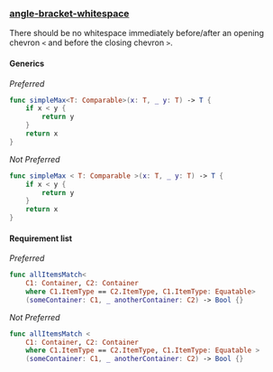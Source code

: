 ### [angle-bracket-whitespace](https://github.com/sleekbyte/tailor/issues/87)

There should be no whitespace immediately before/after an opening chevron `<` and before the closing chevron `>`.

#### Generics

*Preferred*
```swift
func simpleMax<T: Comparable>(x: T, _ y: T) -> T {
    if x < y {
        return y
    }
    return x
}
```

*Not Preferred*
```swift
func simpleMax < T: Comparable >(x: T, _ y: T) -> T {
    if x < y {
        return y
    }
    return x
}
```

#### Requirement list

*Preferred*
```swift
func allItemsMatch<
    C1: Container, C2: Container
    where C1.ItemType == C2.ItemType, C1.ItemType: Equatable>
    (someContainer: C1, _ anotherContainer: C2) -> Bool {}
```

*Not Preferred*
```swift
func allItemsMatch <
    C1: Container, C2: Container
    where C1.ItemType == C2.ItemType, C1.ItemType: Equatable >
    (someContainer: C1, _ anotherContainer: C2) -> Bool {}
```
